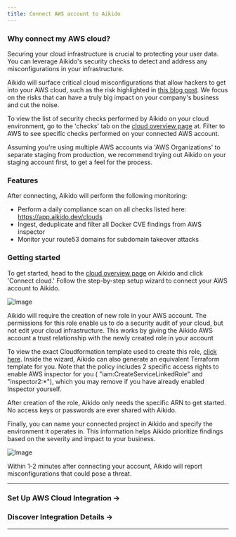 ```yaml
---
title: Connect AWS account to Aikido
---
```



### Why connect my AWS cloud?

Securing your cloud infrastructure is crucial to protecting your user data. You can leverage Aikido's security checks to detect and address any misconfigurations in your infrastructure.

Aikido will surface critical cloud misconfigurations that allow hackers to get into your AWS cloud, such as the risk highlighted in [this blog post](https://www.aikido.dev/blog/how-a-startups-cloud-got-taken-over-by-a-simple-form-that-sends-an-email). We focus on the risks that can have a truly big impact on your company's business and cut the noise.

To view the list of security checks performed by Aikido on your cloud environment, go to the 'checks' tab on the [cloud overview page](https://app.aikido.dev/clouds) at. Filter to AWS to see specific checks performed on your connected AWS account.

Assuming you're using multiple AWS accounts via 'AWS Organizations' to separate staging from production, we recommend trying out Aikido on your staging account first, to get a feel for the process.

### Features

After connecting, Aikido will perform the following monitoring:

- Perform a daily compliance scan on all checks listed here: <https://app.aikido.dev/clouds>
- Ingest, deduplicate and filter all Docker CVE findings from AWS inspector
- Monitor your route53 domains for subdomain takeover attacks

### Getting started

To get started, head to the [cloud overview page](https://app.aikido.dev/clouds) on Aikido and click 'Connect cloud.' Follow the step-by-step setup wizard to connect your AWS account to Aikido.

![Image](https://ucarecdn.com/73ee3b40-2ba5-40d4-9c9f-b3d509e05c74/)

Aikido will require the creation of new role in your AWS account. The permissions for this role enable us to do a security audit of your cloud, but not edit your cloud infrastructure. This works by giving the Aikido AWS account a trust relationship with the newly created role in your account

To view the exact Cloudformation template used to create this role, [click here](https://aikido-production-staticfiles-public.s3.eu-west-1.amazonaws.com/minimal-policy.json). Inside the wizard, Aikido can also generate an equivalent Terraform template for you. Note that the policy includes 2 specific access rights to enable AWS inspector for you ( "iam:CreateServiceLinkedRole" and "inspector2:\*"), which you may remove if you have already enabled Inspector yourself.

After creation of the role, Aikido only needs the specific ARN to get started. No access keys or passwords are ever shared with Aikido.

Finally, you can name your connected project in Aikido and specify the environment it operates in. This information helps Aikido prioritize findings based on the severity and impact to your business.

![Image](https://ucarecdn.com/28703034-b615-4b25-a639-8fa336bc27a9/)

Within 1-2 minutes after connecting your account, Aikido will report misconfigurations that could pose a threat.

---

### Set Up AWS Cloud Integration →

### Discover Integration Details →

---